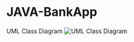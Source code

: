 # JAVA-BankApp
UML Class Diagram
![UML Class Diagram](https://github.com/valentino46269/JAVA-BankApp/assets/77042958/29f58865-528b-4020-9eca-f26f8e75ed3b)
